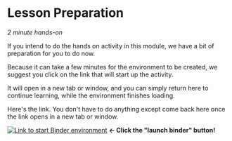 # Lesson Preparation

*2 minute hands-on*

If you intend to do the hands on activity in this module, we have a bit of preparation for you to do now.

Because it can take a few minutes for the environment to be created, we suggest you click on the link that will start up the activity.

It will open in a new tab or window, and you can simply return here to continue learning, while the environment finishes loading.

Here's the link.  You don't have to do anything except come back here once the link opens in a new tab or window.

[![Link to start Binder environment](https://binder.pangeo.io/badge_logo.svg)](https://binder.pangeo.io/v2/gh/arcus/education-intro-to-r-rstudio/main?urlpath=rstudio) **← Click the "launch binder" button!**
